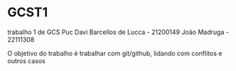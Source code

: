# GCST1
trabalho 1 de GCS Puc
Davi Barcellos de Lucca - 21200149
João Madruga - 22111308

O objetivo do trabalho é trabalhar com git/github, lidando com conflitos e outros casos